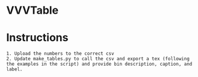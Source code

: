 # VVVTable

# Instructions

    1. Upload the numbers to the correct csv
    2. Update make_tables.py to call the csv and export a tex (following the examples in the script) and provide bin description, caption, and label.


